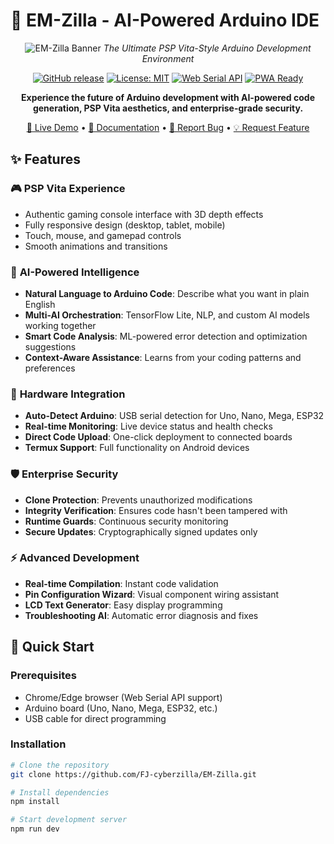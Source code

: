 # 🦖 EM-Zilla - AI-Powered Arduino IDE

<div align="center">

![EM-Zilla Banner](https://via.placeholder.com/800x200/1a1a2e/7877c6?text=EM-Zilla+AI+Arduino+IDE)
*The Ultimate PSP Vita-Style Arduino Development Environment*

[![GitHub release](https://img.shields.io/github/v/release/FJ-cyberzilla/EM-Zilla)](https://github.com/FJ-cyberzilla/EM-Zilla/releases)
[![License: MIT](https://img.shields.io/badge/License-MIT-yellow.svg)](https://opensource.org/licenses/MIT)
[![Web Serial API](https://img.shields.io/badge/Web%20Serial-API-blue)](https://developer.mozilla.org/en-US/docs/Web/API/Web_Serial_API)
[![PWA Ready](https://img.shields.io/badge/PWA-Ready-green)](https://web.dev/progressive-web-apps/)

**Experience the future of Arduino development with AI-powered code generation, PSP Vita aesthetics, and enterprise-grade security.**

[🚀 Live Demo](https://fj-cyberzilla.github.io/EM-Zilla) • [📖 Documentation](https://github.com/FJ-cyberzilla/EM-Zilla/wiki) • [🐛 Report Bug](https://github.com/FJ-cyberzilla/EM-Zilla/issues) • [💡 Request Feature](https://github.com/FJ-cyberzilla/EM-Zilla/issues)

</div>

## ✨ Features

### 🎮 **PSP Vita Experience**
- Authentic gaming console interface with 3D depth effects
- Fully responsive design (desktop, tablet, mobile)
- Touch, mouse, and gamepad controls
- Smooth animations and transitions

### 🤖 **AI-Powered Intelligence**
- **Natural Language to Arduino Code**: Describe what you want in plain English
- **Multi-AI Orchestration**: TensorFlow Lite, NLP, and custom AI models working together
- **Smart Code Analysis**: ML-powered error detection and optimization suggestions
- **Context-Aware Assistance**: Learns from your coding patterns and preferences

### 🔌 **Hardware Integration**
- **Auto-Detect Arduino**: USB serial detection for Uno, Nano, Mega, ESP32
- **Real-time Monitoring**: Live device status and health checks
- **Direct Code Upload**: One-click deployment to connected boards
- **Termux Support**: Full functionality on Android devices

### 🛡️ **Enterprise Security**
- **Clone Protection**: Prevents unauthorized modifications
- **Integrity Verification**: Ensures code hasn't been tampered with
- **Runtime Guards**: Continuous security monitoring
- **Secure Updates**: Cryptographically signed updates only

### ⚡ **Advanced Development**
- **Real-time Compilation**: Instant code validation
- **Pin Configuration Wizard**: Visual component wiring assistant
- **LCD Text Generator**: Easy display programming
- **Troubleshooting AI**: Automatic error diagnosis and fixes

## 🚀 Quick Start

### Prerequisites
- Chrome/Edge browser (Web Serial API support)
- Arduino board (Uno, Nano, Mega, ESP32, etc.)
- USB cable for direct programming

### Installation

```bash
# Clone the repository
git clone https://github.com/FJ-cyberzilla/EM-Zilla.git

# Install dependencies
npm install

# Start development server
npm run dev
